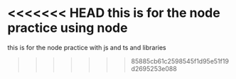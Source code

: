 <<<<<<< HEAD
this is for the node practice using node
=======
this is for the node practice with js and ts and libraries
>>>>>>> 85885cb61c2598545f1d95e51f19d2695253e088
